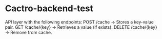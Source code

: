 # Cactro-backend-test
API layer with the following endpoints:  POST /cache → Stores a key-value pair.  GET /cache/{key} → Retrieves a value (if exists).  DELETE /cache/{key} → Remove from cache.

